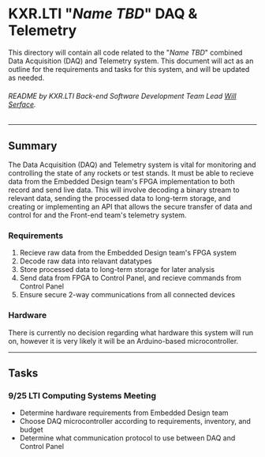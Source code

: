# KXR.LTI "*Name TBD*" DAQ & Telemetry

This directory will contain all code related to the "*Name TBD*" combined Data
Acquisition (DAQ) and Telemetry system. This document will act as an outline
for the requirements and tasks for this system, and will be updated as needed.

###### README by KXR.LTI Back-end Software Development Team Lead [Will Serface](https://discord.com/users/609211773303652372).

___

## Summary

The Data Acquisition (DAQ) and Telemetry system is vital for
monitoring and controlling the state of any rockets or test stands.
It must be able to recieve data from the Embedded Design team's FPGA
implementation to both record and send live data. This will involve decoding
a binary stream to relevant data, sending the processed data to long-term
storage, and creating or implementing an API that allows the secure transfer
of data and control for and the Front-end team's telemetry system.

### Requirements

1. Recieve raw data from the Embedded Design team's FPGA system
2. Decode raw data into relavant datatypes
3. Store processed data to long-term storage for later analysis
4. Send data from FPGA to Control Panel, and recieve commands from Control Panel
5. Ensure secure 2-way communications from all connected devices

### Hardware

There is currently no decision regarding what hardware this system will run on,
however it is very likely it will be an Arduino-based microcontroller.

___

## Tasks

### 9/25 LTI Computing Systems Meeting

- Determine hardware requirements from Embedded Design team
- Choose DAQ microcontroller according to requirements, inventory, and budget
- Determine what communication protocol to use between DAQ and Control Panel